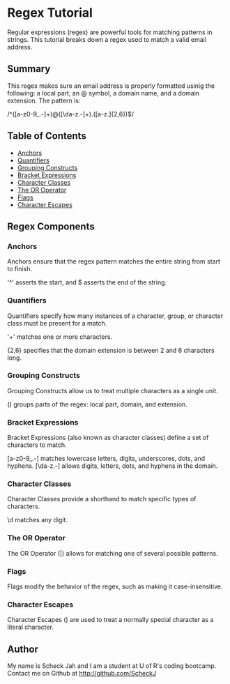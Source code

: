 # Regex Tutorial

Regular expressions (regex) are powerful tools for matching patterns in strings. This tutorial breaks down a regex used to match a valid email address.


## Summary

This regex makes sure an email address is properly formatted usinig the following: a local part, an @ symbol, a domain name, and a domain extension. The pattern is:

/^([a-z0-9_\.-]+)@([\da-z\.-]+)\.([a-z\.]{2,6})$/

## Table of Contents

- [Anchors](#anchors)
- [Quantifiers](#quantifiers)
- [Grouping Constructs](#grouping-constructs)
- [Bracket Expressions](#bracket-expressions)
- [Character Classes](#character-classes)
- [The OR Operator](#the-or-operator)
- [Flags](#flags)
- [Character Escapes](#character-escapes)

## Regex Components

### Anchors
Anchors ensure that the regex pattern matches the entire string from start to finish.

'^' asserts the start, and $ asserts the end of the string.

### Quantifiers

Quantifiers specify how many instances of a character, group, or character class must be present for a match.

'+' matches one or more characters.

{2,6} specifies that the domain extension is between 2 and 6 characters long.

### Grouping Constructs
Grouping Constructs allow us to treat multiple characters as a single unit.

() groups parts of the regex: local part, domain, and extension.

### Bracket Expressions
Bracket Expressions (also known as character classes) define a set of characters to match.

[a-z0-9_\.-] matches lowercase letters, digits, underscores, dots, and hyphens.
[\da-z\.-] allows digits, letters, dots, and hyphens in the domain.

### Character Classes
Character Classes provide a shorthand to match specific types of characters.

\d matches any digit.

### The OR Operator
The OR Operator (|) allows for matching one of several possible patterns.


### Flags
Flags modify the behavior of the regex, such as making it case-insensitive.


### Character Escapes
Character Escapes (\) are used to treat a normally special character as a literal character.

## Author

My name is Scheck Jah and I am a student at U of R's coding bootcamp. Contact me on Github at http://github.com/ScheckJ